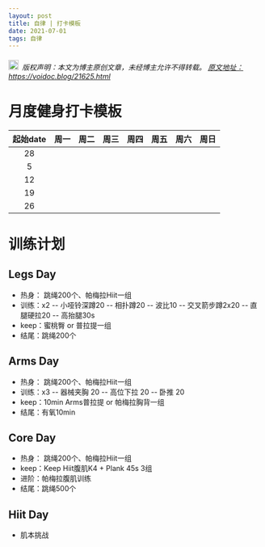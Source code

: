 ```yaml
---
layout: post
title: 自律 | 打卡模板
date: 2021-07-01
tags: 自律
---
```


<h6><img src="/images/copyright.ico" alt="copyright" style="display:inline;margin-bottom: -5px;" width="20" height="20"> 版权声明：本文为博主原创文章，未经博主允许不得转载。
<a target="_blank" href="https://voidoc.blog/21625.html">原文地址：https://voidoc.blog/21625.html </a>
</h6>



# 月度健身打卡模板


|起始date| 周一 | 周二 | 周三 | 周四 | 周五 | 周六 | 周日 |
|:----:| :----:| :----: | :----: | :----: | :----: | :----: | :----: |
|28 |  |  |  |  |  |  |  | 
|5|  |  |  |  |  |  |  | 
|12|  |  |  |  |  |  |  | 
|19|  |  |  |  |  |  |  | 
|26|  |  |  |  |  |  |  | 

# 训练计划
## Legs Day
-  热身： 跳绳200个、帕梅拉Hiit一组
-  训练：x2
    -- 小哑铃深蹲20
    -- 相扑蹲20
    -- 波比10
    -- 交叉箭步蹲2x20
    -- 直腿硬拉20
    -- 高抬腿30s
- keep：蜜桃臀 or 普拉提一组
- 结尾：跳绳200个

## Arms Day
-  热身： 跳绳200个、帕梅拉Hiit一组
-  训练：x3
    -- 器械夹胸 20
    -- 高位下拉 20
    -- 卧推 20
- keep：10min Arms普拉提 or 帕梅拉胸背一组
- 结尾：有氧10min


## Core Day
-  热身： 跳绳200个、帕梅拉Hiit一组
- keep：Keep Hiit腹肌K4 + Plank 45s 3组
- 进阶：帕梅拉腹肌训练
- 结尾：跳绳500个

## Hiit Day
- 肌本挑战
